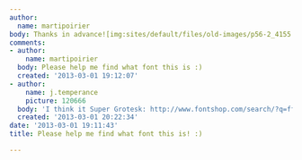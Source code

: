 ```yaml
---
author:
  name: martipoirier
body: Thanks in advance![img:sites/default/files/old-images/p56-2_4155.jpg]
comments:
- author:
    name: martipoirier
  body: Please help me find what font this is :)
  created: '2013-03-01 19:12:07'
- author:
    name: j.temperance
    picture: 120666
  body: 'I think it Super Grotesk: http://www.fontshop.com/search/?q=ff+super+grotesk'
  created: '2013-03-01 20:22:34'
date: '2013-03-01 19:11:43'
title: Please help me find what font this is! :)

---
```

